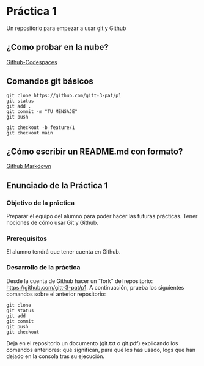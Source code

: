 # Práctica 1

Un repositorio para empezar a usar [git](https://git-scm.com/) y Github

## ¿Como probar en la nube?

[Github-Codespaces](https://github.com/features/codespaces)

## Comandos git básicos

```
git clone https://github.com/gitt-3-pat/p1
git status
git add .
git commit -m "TU MENSAJE"
git push

git checkout -b feature/1
git checkout main
```

## ¿Cómo escribir un README.md con formato?

[Github Markdown](https://docs.github.com/es/get-started/writing-on-github/getting-started-with-writing-and-formatting-on-github/basic-writing-and-formatting-syntax)

## Enunciado de la Práctica 1

### Objetivo de la práctica

Preparar el equipo del alumno para poder hacer las futuras prácticas.
Tener nociones de cómo usar Git y Github.

### Prerequisitos

El alumno tendrá que tener cuenta en Github.

### Desarrollo de la práctica

Desde la cuenta de Github hacer un "fork" del repositorio: https://github.com/gitt-3-pat/p1. A continuación, prueba los siguientes comandos sobre el anterior repositorio:

```
git clone
git status
git add
git commit
git push
git checkout

```
Deja en el repositorio un documento (git.txt o git.pdf) explicando los comandos anteriores: qué significan, para qué los has usado, logs que han dejado en la consola tras su ejecución.

